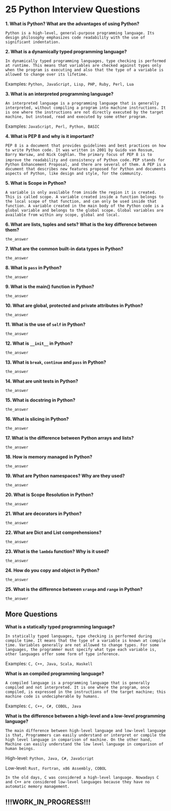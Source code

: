 # 25 Python Interview Questions

**1. What is Python? What are the advantages of using Python?**

```Python is a high-level, general-purpose programming language. Its design philosophy emphasizes code readability with the use of significant indentation.```

**2. What is a dynamically typed programming language?**

```In dynamically typed programming languages, type checking is performed at runtime. This means that variables are checked against types only when the program is executing and also that the type of a variable is allowed to change over its lifetime.```

Examples: ```Python, JavaScript, Lisp, PHP, Ruby, Perl, Lua```

**3. What is an interpreted programming language?**

```An interpreted language is a programming language that is generally interpreted, without compiling a program into machine instructions. It is one where the instructions are not directly executed by the target machine, but instead, read and executed by some other program.```

Examples: ```JavaScript, Perl, Python, BASIC```

**4. What is PEP 8 and why is it important?**

```PEP 8 is a document that provides guidelines and best practices on how to write Python code. It was written in 2001 by Guido van Rossum, Barry Warsaw, and Nick Coghlan. The primary focus of PEP 8 is to improve the readability and consistency of Python code.```
```PEP stands for Python Enhancement Proposal, and there are several of them. A PEP is a document that describes new features proposed for Python and documents aspects of Python, like design and style, for the community.```

**5. What is Scope in Python?**

```A variable is only available from inside the region it is created. This is called scope. A variable created inside a function belongs to the local scope of that function, and can only be used inside that function. A variable created in the main body of the Python code is a global variable and belongs to the global scope. Global variables are available from within any scope, global and local.```

**6. What are lists, tuples and sets? What is the key difference between them?**

```the_answer```

**7. What are the common built-in data types in Python?**

```the_answer```

**8. What is ```pass``` in Python?**

```the_answer```

**9. What is the main() function in Python?**

```the_answer```

**10. What are global, protected and private attributes in Python?**

```the_answer```

**11. What is the use of ```self``` in Python?**

```the_answer```

**12. What is ```__init__``` in Python?**

```the_answer```

**13. What is ```break```, ```continue``` and ```pass``` in Python?**

```the_answer```

**14. What are unit tests in Python?**

```the_answer```

**15. What is docstring in Python?**

```the_answer```

**16. What is slicing in Python?**

```the_answer```

**17. What is the difference between Python arrays and lists?**

```the_answer```

**18. How is memory managed in Python?**

```the_answer```

**19. What are Python namespaces? Why are they used?**

```the_answer```

**20. What is Scope Resolution in Python?**

```the_answer```

**21. What are decorators in Python?**

```the_answer```

**22. What are Dict and List comprehensions?**

```the_answer```

**23. What is the ```lambda``` function? Why is it used?**

```the_answer```

**24. How do you copy and object in Python?**

```the_answer```

**25. What is the difference between ```xrange``` and ```range``` in Python?**

```the_answer```

## More Questions

**What is a statically typed programming language?**

```In statically typed languages, type checking is performed during compile time. It means that the type of a variable is known at compile time. Variables generally are not allowed to change types. For some languages, the programmer must specify what type each variable is, other languages offer some form of type inference.```

Examples: ```C, C++, Java, Scala, Haskell```

**What is an compiled programming language?**

```A compiled language is a programming language that is generally compiled and not interpreted. It is one where the program, once compiled, is expressed in the instructions of the target machine; this machine code is undecipherable by humans.```

Examples: ```C, C++, C#, COBOL, Java```

**What is the difference between a high-level and a low-level programming language?**

```The main difference between high-level language and low-level language is that, Programmers can easily understand or interpret or compile the high level language in comparison of machine. On the other hand, Machine can easily understand the low level language in comparison of human beings.```

High-level: ```Python, Java, C#, JavaScript```

Low-level: ```Rust, Fortran, x86 Assembly, COBOL```

```In the old days, C was considered a high-level language. Nowadays C and C++ are considered low-level languages because they have no automatic memory management.```

## !!!WORK_IN_PROGRESS!!!
